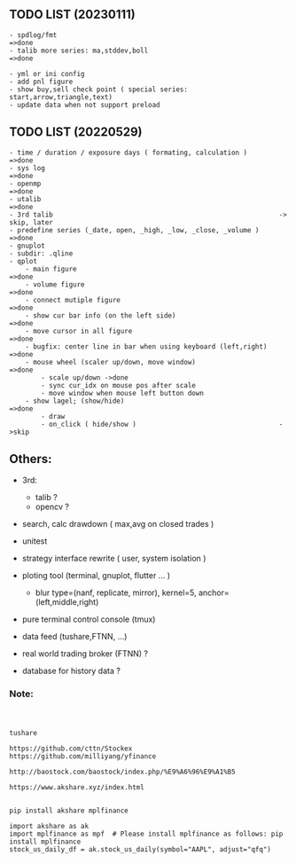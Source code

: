
TODO LIST (20230111)
-------------------
```
- spdlog/fmt                                                        =>done
- talib more series: ma,stddev,boll                                 =>done

- yml or ini config
- add pnl figure
- show buy,sell check point ( special series: start,arrow,triangle,text)
- update data when not support preload

```


TODO LIST (20220529)
-------------------
```
- time / duration / exposure days ( formating, calculation )        =>done
- sys log                                                           =>done
- openmp                                                            =>done
- utalib                                                            =>done
- 3rd talib                                                         -> skip, later
- predefine series (_date, open, _high, _low, _close, _volume )  =>done
- gnuplot
- subdir: .qline
- qplot
    - main figure                                                   =>done
    - volume figure                                                 =>done
    - connect mutiple figure                                        =>done
    - show cur bar info (on the left side)                          =>done
    - move cursor in all figure                                     =>done
    - bugfix: center line in bar when using keyboard (left,right)   =>done
    - mouse wheel (scaler up/down, move window)                     =>done
        - scale up/down ->done
        - sync cur_idx on mouse pos after scale
        - move window when mouse left button down
    - show lagel; (show/hide)                                       =>done
        - draw
        - on_click ( hide/show )                                    ->skip
```


Others:
-------------------
- 3rd:
    - talib  ?
    - opencv ?

- search, calc drawdown ( max,avg on closed trades )
- unitest
- strategy interface rewrite ( user, system isolation )
- ploting tool (terminal, gnuplot, flutter ... )
    - blur type=(nanf, replicate, mirror), kernel=5, anchor=(left,middle,right)

- pure terminal control console (tmux)

- data feed (tushare,FTNN, ...)
- real world trading broker (FTNN) ?
- database for history data ?


### Note:
```


```



###
```
tushare

https://github.com/cttn/Stockex
https://github.com/milliyang/yfinance

http://baostock.com/baostock/index.php/%E9%A6%96%E9%A1%B5

https://www.akshare.xyz/index.html


pip install akshare mplfinance

import akshare as ak
import mplfinance as mpf  # Please install mplfinance as follows: pip install mplfinance
stock_us_daily_df = ak.stock_us_daily(symbol="AAPL", adjust="qfq")



```